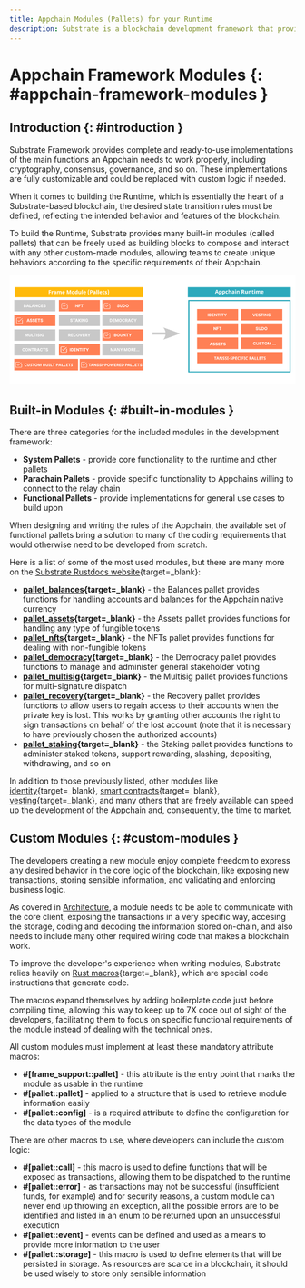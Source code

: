 ```yaml
---
title: Appchain Modules (Pallets) for your Runtime
description: Substrate is a blockchain development framework that provides modules (pallets) ready to be composed with the developer's custom logic in the Appchain Runtime.
---
```


# Appchain Framework Modules {: #appchain-framework-modules }

## Introduction {: #introduction }

Substrate Framework provides complete and ready-to-use implementations of the main functions an Appchain needs to work properly, including cryptography, consensus, governance, and so on. These implementations are fully customizable and could be replaced with custom logic if needed.

When it comes to building the Runtime, which is essentially the heart of a Substrate-based blockchain, the desired state transition rules must be defined, reflecting the intended behavior and features of the blockchain.

To build the Runtime, Substrate provides many built-in modules (called pallets) that can be freely used as building blocks to compose and interact with any other custom-made modules, allowing teams to create unique behaviors according to the specific requirements of their Appchain.

![Built-in modules](/images/learn/framework/modules/modules-1.png)

## Built-in Modules {: #built-in-modules }

There are three categories for the included modules in the development framework:

- **System Pallets** - provide core functionality to the runtime and other pallets
- **Parachain Pallets** - provide specific functionality to Appchains willing to connect to the relay chain
- **Functional Pallets** - provide implementations for general use cases to build upon

When designing and writing the rules of the Appchain, the available set of functional pallets bring a solution to many of the coding requirements that would otherwise need to be developed from scratch.

Here is a list of some of the most used modules, but there are many more on the [Substrate Rustdocs website](https://paritytech.github.io/substrate/){target=_blank}:

- **[pallet_balances](https://paritytech.github.io/substrate/master/pallet_balances/index.html){target=_blank}** - the Balances pallet provides functions for handling accounts and balances for the Appchain native currency
- **[pallet_assets](https://paritytech.github.io/substrate/master/pallet_assets/index.html){target=_blank}** - the Assets pallet provides functions for handling any type of fungible tokens
- **[pallet_nfts](https://paritytech.github.io/substrate/master/pallet_nfts/index.html){target=_blank}** - the NFTs pallet provides functions for dealing with non-fungible tokens
- **[pallet_democracy](https://paritytech.github.io/substrate/master/pallet_democracy/index.html){target=_blank}** - the Democracy pallet provides functions to manage and administer general stakeholder voting
- **[pallet_multisig](https://paritytech.github.io/substrate/master/pallet_multisig/index.html){target=_blank}** - the Multisig pallet provides functions for multi-signature dispatch
- **[pallet_recovery](https://paritytech.github.io/substrate/master/pallet_recovery/index.html){target=_blank}** - the Recovery pallet provides functions to allow users to regain access to their accounts when the private key is lost. This works by granting other accounts the right to sign transactions on behalf of the lost account (note that it is necessary to have previously chosen the authorized accounts)
- **[pallet_staking](https://paritytech.github.io/substrate/master/pallet_staking/index.html){target=_blank}** - the Staking pallet provides functions to administer staked tokens, support rewarding, slashing, depositing, withdrawing, and so on

In addition to those previously listed, other modules like [identity](https://paritytech.github.io/substrate/master/pallet_identity/index.html){target=_blank}, [smart contracts](https://paritytech.github.io/substrate/master/pallet_contracts/index.html){target=_blank}, [vesting](https://paritytech.github.io/substrate/master/pallet_vesting/index.html){target=_blank}, and many others that are freely available can speed up the development of the Appchain and, consequently, the time to market.

## Custom Modules {: #custom-modules }

The developers creating a new module enjoy complete freedom to express any desired behavior in the core logic of the blockchain, like exposing new transactions, storing sensible information, and validating and enforcing business logic.

As covered in [Architecture](), a module needs to be able to communicate with the core client, exposing the transactions in a very specific way, accesing the storage, coding and decoding the information stored on-chain, and also needs to include many other required wiring code that makes a blockchain work.

To improve the developer's experience when writing modules, Substrate relies heavily on [Rust macros](https://doc.rust-lang.org/book/ch19-06-macros.html){target=_blank}, which are special code instructions that generate code. 

The macros expand themselves by adding boilerplate code just before compiling time, allowing this way to keep up to 7X code out of sight of the developers, facilitating them to focus on specific functional requirements of the module instead of dealing with the technical ones.

All custom modules must implement at least these mandatory attribute macros:

- **#[frame_support::pallet]** - this attribute is the entry point that marks the module as usable in the runtime
- **#[pallet::pallet]** - applied to a structure that is used to retrieve module information easily
- **#[pallet::config]** - is a required attribute to define the configuration for the data types of the module

There are other macros to use, where developers can include the custom logic:

- **#[pallet::call]** - this macro is used to define functions that will be exposed as transactions, allowing them to be dispatched to the runtime
- **#[pallet::error]** - as transactions may not be successful (insufficient funds, for example) and for security reasons, a custom module can never end up throwing an exception, all the possible errors are to be identified and listed in an enum to be returned upon an unsuccessful execution
- **#[pallet::event]** - events can be defined and used as a means to provide more information to the user
- **#[pallet::storage]** - this macro is used to define elements that will be persisted in storage. As resources are scarce in a blockchain, it should be used wisely to store only sensible information
